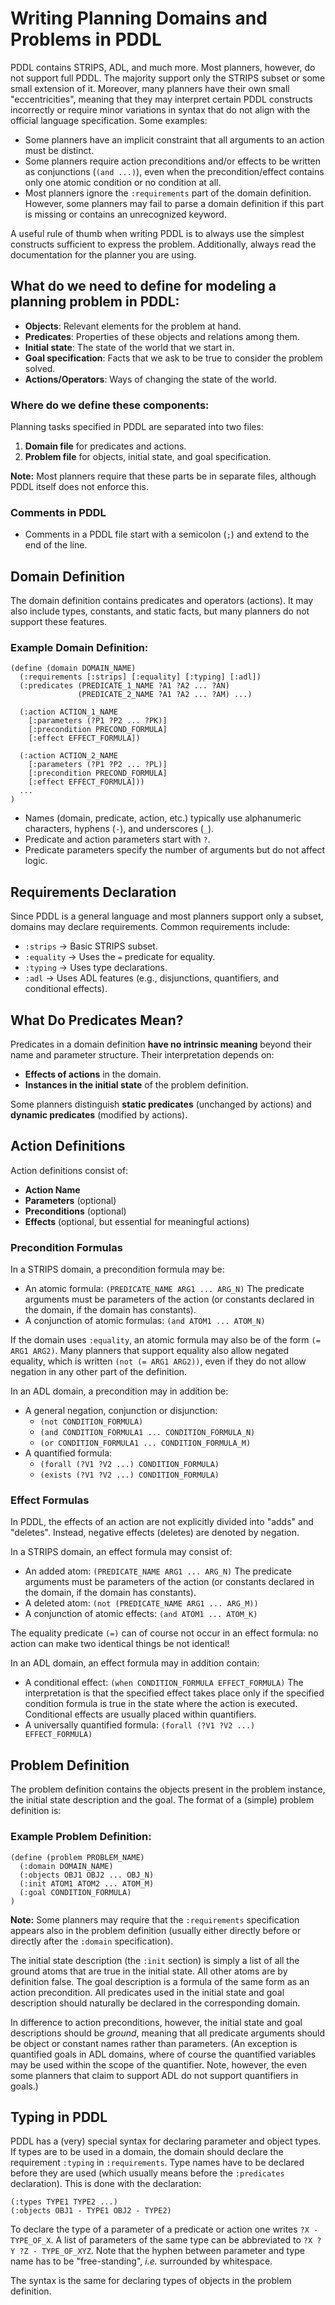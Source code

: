 # Writing Planning Domains and Problems in PDDL

PDDL contains STRIPS, ADL, and much more. Most planners, however, do not support full PDDL. The majority support only the STRIPS subset or some small extension of it. Moreover, many planners have their own small "eccentricities", meaning that they may interpret certain PDDL constructs incorrectly or require minor variations in syntax that do not align with the official language specification. Some examples:

- Some planners have an implicit constraint that all arguments to an action must be distinct.
- Some planners require action preconditions and/or effects to be written as conjunctions (`(and ...)`), even when the precondition/effect contains only one atomic condition or no condition at all.
- Most planners ignore the `:requirements` part of the domain definition. However, some planners may fail to parse a domain definition if this part is missing or contains an unrecognized keyword.

A useful rule of thumb when writing PDDL is to always use the simplest constructs sufficient to express the problem. Additionally, always read the documentation for the planner you are using.

## What do we need to define for modeling a planning problem in PDDL:
- **Objects**: Relevant elements for the problem at hand.
- **Predicates**: Properties of these objects and relations among them.
- **Initial state**: The state of the world that we start in.
- **Goal specification**: Facts that we ask to be true to consider the problem solved.
- **Actions/Operators**: Ways of changing the state of the world.

### Where do we define these components:

Planning tasks specified in PDDL are separated into two files:
1. **Domain file** for predicates and actions.
2. **Problem file** for objects, initial state, and goal specification.


**Note:** Most planners require that these parts be in separate files, although PDDL itself does not enforce this.

### Comments in PDDL

- Comments in a PDDL file start with a semicolon (`;`) and extend to the end of the line.

## Domain Definition

The domain definition contains predicates and operators (actions). It may also include types, constants, and static facts, but many planners do not support these features.

### **Example Domain Definition:**
```pddl
(define (domain DOMAIN_NAME)
  (:requirements [:strips] [:equality] [:typing] [:adl])
  (:predicates (PREDICATE_1_NAME ?A1 ?A2 ... ?AN)
               (PREDICATE_2_NAME ?A1 ?A2 ... ?AM) ...)

  (:action ACTION_1_NAME
    [:parameters (?P1 ?P2 ... ?PK)]
    [:precondition PRECOND_FORMULA]
    [:effect EFFECT_FORMULA])

  (:action ACTION_2_NAME
    [:parameters (?P1 ?P2 ... ?PL)]
    [:precondition PRECOND_FORMULA]
    [:effect EFFECT_FORMULA]))
  ...
)
```

- Names (domain, predicate, action, etc.) typically use alphanumeric characters, hyphens (`-`), and underscores (`_`).
- Predicate and action parameters start with `?`.
- Predicate parameters specify the number of arguments but do not affect logic.

## Requirements Declaration

Since PDDL is a general language and most planners support only a subset, domains may declare requirements. Common requirements include:

- `:strips` → Basic STRIPS subset.
- `:equality` → Uses the `=` predicate for equality.
- `:typing` → Uses type declarations.
- `:adl` → Uses ADL features (e.g., disjunctions, quantifiers, and conditional effects).



## What Do Predicates Mean?

Predicates in a domain definition **have no intrinsic meaning** beyond their name and parameter structure. Their interpretation depends on:
- **Effects of actions** in the domain.
- **Instances in the initial state** of the problem definition.

Some planners distinguish **static predicates** (unchanged by actions) and **dynamic predicates** (modified by actions).

## Action Definitions

Action definitions consist of:
- **Action Name**
- **Parameters** (optional)
- **Preconditions** (optional)
- **Effects** (optional, but essential for meaningful actions)

### Precondition Formulas

In a STRIPS domain, a precondition formula may be:
* An atomic formula: `(PREDICATE_NAME ARG1 ... ARG_N)` The predicate arguments must be parameters of the action (or constants declared in the domain, if the domain has constants).
* A conjunction of atomic formulas: `(and ATOM1 ... ATOM_N)`

If the domain uses `:equality`, an atomic formula may also be of the form `(= ARG1 ARG2)`. Many planners that support equality also allow negated equality, which is written `(not (= ARG1 ARG2))`, even if they do not allow negation in any other part of the definition.

In an ADL domain, a precondition may in addition be:
* A general negation, conjunction or disjunction: 
  * `(not CONDITION_FORMULA)`
  * `(and CONDITION_FORMULA1 ... CONDITION_FORMULA_N)`
  * `(or CONDITION_FORMULA1 ... CONDITION_FORMULA_M)`
* A quantified formula:
  * `(forall (?V1 ?V2 ...) CONDITION_FORMULA)`
  * `(exists (?V1 ?V2 ...) CONDITION_FORMULA)`

### Effect Formulas

In PDDL, the effects of an action are not explicitly divided into "adds" and "deletes". Instead, negative effects (deletes) are denoted by negation.

In a STRIPS domain, an effect formula may consist of:
* An added atom: `(PREDICATE_NAME ARG1 ... ARG_N)` The predicate arguments must be parameters of the action (or constants declared in the domain, if the domain has constants).
* A deleted atom: `(not (PREDICATE_NAME ARG1 ... ARG_M))`
* A conjunction of atomic effects: `(and ATOM1 ... ATOM_K)`

The equality predicate `(=)` can of course not occur in an effect formula: no action can make two identical things be not identical!

In an ADL domain, an effect formula may in addition contain:
* A conditional effect: `(when CONDITION_FORMULA EFFECT_FORMULA)` The interpretation is that the specified effect takes place only if the specified condition formula is true in the state where the action is executed. Conditional effects are usually placed within quantifiers.
* A universally quantified formula: `(forall (?V1 ?V2 ...) EFFECT_FORMULA)`

## Problem Definition

The problem definition contains the objects present in the problem instance, the initial state description and the goal. 
The format of a (simple) problem definition is:

### **Example Problem Definition:**
```pddl
(define (problem PROBLEM_NAME)
  (:domain DOMAIN_NAME)
  (:objects OBJ1 OBJ2 ... OBJ_N)
  (:init ATOM1 ATOM2 ... ATOM_M)
  (:goal CONDITION_FORMULA)
)
```

**Note:** Some planners may require that the `:requirements` specification appears also in the problem definition (usually either directly before or directly after the `:domain` specification).

The initial state description (the `:init` section) is simply a list of all the ground atoms that are true in the initial state. All other atoms are by definition false. The goal description is a formula of the same form as an action precondition. All predicates used in the initial state and goal description should naturally be declared in the corresponding domain.

In difference to action preconditions, however, the initial state and goal descriptions should be *ground*, meaning that all predicate arguments should be object or constant names rather than parameters. (An exception is quantified goals in ADL domains, where of course the quantified variables may be used within the scope of the quantifier. Note, however, the even some planners that claim to support ADL do not support quantifiers in goals.)

## Typing in PDDL

PDDL has a (very) special syntax for declaring parameter and object types. If types are to be used in a domain, the domain should declare the requirement `:typing`  in `:requirements`. Type names have to be declared before they are used (which usually means before the `:predicates` declaration). This is done with the declaration:

```pddl
(:types TYPE1 TYPE2 ...)
(:objects OBJ1 - TYPE1 OBJ2 - TYPE2)
```

To declare the type of a parameter of a predicate or action one writes `?X - TYPE_OF_X`. A list of parameters of the same type can be abbreviated to `?X ?Y ?Z - TYPE_OF_XYZ`. Note that the hyphen between parameter and type name has to be "free-standing", *i.e.* surrounded by whitespace.

The syntax is the same for declaring types of objects in the problem definition.

